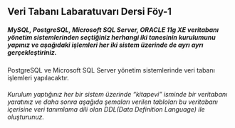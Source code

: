 ## Veri Tabanı Labaratuvarı Dersi Föy-1

##### MySQL, PostgreSQL, Microsoft SQL Server, ORACLE 11g XE veritabanı yönetim sistemlerinden seçtiğiniz herhangi iki tanesinin kurulumunu yapınız ve aşağıdaki işlemleri her iki sistem üzerinde de ayrı ayrı gerçekleştiriniz. 
PostgreSQL ve Microsoft SQL Server yönetim sistemlerinde veri tabanı işlemleri yapılacaktır.

######  Kurulum yaptığınız her bir sistem üzerinde “kitapevi” isminde bir veritabanı yaratınız ve daha sonra aşağıda şemaları verilen tabloları bu veritabanı içerisine veri tanımlama dili olan DDL(Data Definition Language) ile oluşturunuz. 
